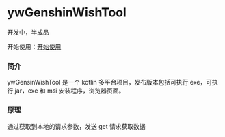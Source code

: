 # ywGenshinWishTool
开发中，半成品

开始使用：[开始使用](doc/use.md)

### 简介
ywGensinWishTool 是一个 kotlin 多平台项目，发布版本包括可执行 exe，可执行 jar，exe 和 msi 安装程序，浏览器页面。

### 原理
通过获取到本地的请求参数，发送 get 请求获取数据